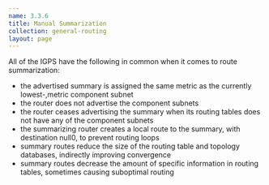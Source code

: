 ```yaml
---
name: 3.3.6
title: Manual Summarization
collection: general-routing
layout: page
---
```

All of the IGPS have the following in common when it comes to route summarization:
- the advertised summary is assigned the same metric as the currently lowest-,metric component subnet
- the router does not advertise the component subnets
- the router ceases advertising the summary when its routing tables does not have any of the component subnets
- the summarizing router creates a local route to the summary, with destination null0, to prevent routing loops
- summary routes reduce the size of the routing table and topology databases, indirectly improving convergence
- summary routes decrease the amount of specific information in routing tables, sometimes causing suboptimal routing

